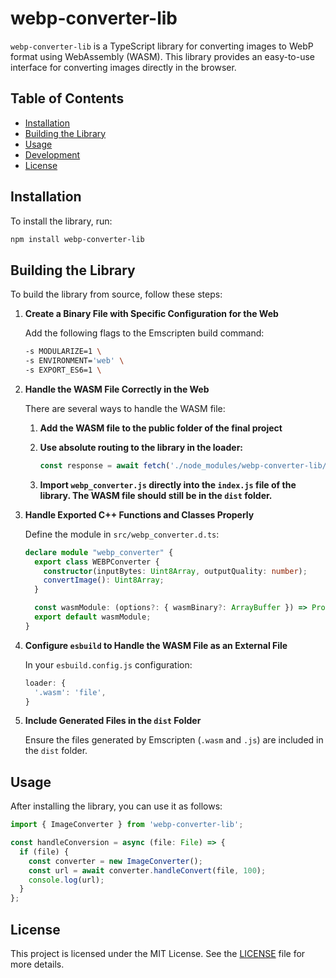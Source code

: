 # webp-converter-lib

`webp-converter-lib` is a TypeScript library for converting images to WebP format using WebAssembly (WASM). This library provides an easy-to-use interface for converting images directly in the browser.

## Table of Contents

- [Installation](#installation)
- [Building the Library](#building-the-library)
- [Usage](#usage)
- [Development](#development)
- [License](#license)

## Installation

To install the library, run:

```sh
npm install webp-converter-lib
```

## Building the Library

To build the library from source, follow these steps:

1. **Create a Binary File with Specific Configuration for the Web**

   Add the following flags to the Emscripten build command:

   ```sh
   -s MODULARIZE=1 \
   -s ENVIRONMENT='web' \
   -s EXPORT_ES6=1 \
   ```

2. **Handle the WASM File Correctly in the Web**

   There are several ways to handle the WASM file:

   1. **Add the WASM file to the public folder of the final project**

   2. **Use absolute routing to the library in the loader:**

      ```js
      const response = await fetch('./node_modules/webp-converter-lib/dist/webp_converter.wasm');
      ```

   3. **Import `webp_converter.js` directly into the `index.js` file of the library. The WASM file should still be in the `dist` folder.**

3. **Handle Exported C++ Functions and Classes Properly**

   Define the module in `src/webp_converter.d.ts`:

   ```typescript
   declare module "webp_converter" {
     export class WEBPConverter {
       constructor(inputBytes: Uint8Array, outputQuality: number);
       convertImage(): Uint8Array;
     }

     const wasmModule: (options?: { wasmBinary?: ArrayBuffer }) => Promise<WEBPConverter>;
     export default wasmModule;
   }
   ```

4. **Configure `esbuild` to Handle the WASM File as an External File**

   In your `esbuild.config.js` configuration:

   ```js
   loader: {
     '.wasm': 'file',
   }
   ```

5. **Include Generated Files in the `dist` Folder**

   Ensure the files generated by Emscripten (`.wasm` and `.js`) are included in the `dist` folder.

## Usage

After installing the library, you can use it as follows:

```typescript
import { ImageConverter } from 'webp-converter-lib';

const handleConversion = async (file: File) => {
  if (file) {
    const converter = new ImageConverter();
    const url = await converter.handleConvert(file, 100);
    console.log(url);
  }
};
```

## License

This project is licensed under the MIT License. See the [LICENSE](LICENSE) file for more details.
